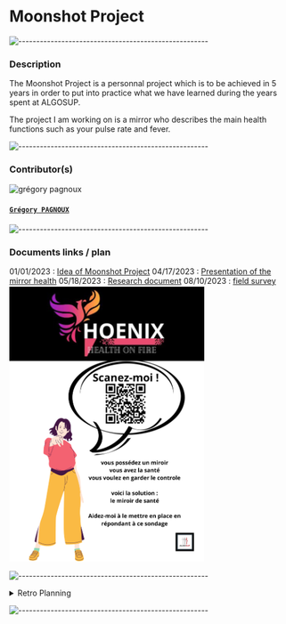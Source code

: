 # Moonshot Project

![-----------------------------------------------------](https://raw.githubusercontent.com/andreasbm/readme/master/assets/lines/rainbow.png)

### Description

The Moonshot Project is a personnal project which is to be achieved in 5 years in order to put into practice what we have learned during the years spent at ALGOSUP.

The project I am working on is a mirror who describes the main health functions such as your pulse rate and fever.

![-----------------------------------------------------](https://raw.githubusercontent.com/andreasbm/readme/master/assets/lines/rainbow.png)

### Contributor(s)

<img alt="grégory pagnoux" src="https://avatars.githubusercontent.com/u/114397869?s=400&v=4" width="150">

#### [**`Grégory PAGNOUX`**](https://github.com/Gregory-Pagnoux)

![-----------------------------------------------------](https://raw.githubusercontent.com/andreasbm/readme/master/assets/lines/rainbow.png)

### Documents links / plan

01/01/2023 : [Idea of Moonshot Project](moonshot_project.md)
04/17/2023 : [Presentation of the mirror health](mirror-health_product.md)
05/18/2023 : [Research document](mirror-health_research.md)
08/10/2023 : [field survey](https://forms.gle/DRDfuTzgF9muhY8D8)
<img alt="poster" src="/img/poster.png" width="350">

![-----------------------------------------------------](https://raw.githubusercontent.com/andreasbm/readme/master/assets/lines/rainbow.png)

<details>
<summary>Retro Planning</summary>

- 2023
  - March :
    - [x] find moonshot project
  - April :
    - [x] make product document
      - [x] describe the product
      - [x] find at least 3 options
  - May :
    - [x] start research for the mirror
      - [x] describe each options
      - [x] find a competitor
      - [x] find people concerned by the product
  - August :
    - [x] conduct a field survey
    - [x] define the language
    - [x] financial plan
    - [x] marketing
      - [x] create the design
      - [x] find name
      - [x] find slogan
      - [x] make the logo
  - September :
  - October :
    - [ ] present the project
    - [ ] make QCDSE
    - [ ] make DMAIC
  - November :
    - [ ] make KPI's
    - [ ] make Critical Path
    - [ ] Specifications
      - [ ] make Functional
  - December :
    - [ ] present Specifications
    - [ ] update Specifications
      - [ ] correct Functional
      - [ ] make Technical
- 2024
  - January :
    - [ ] present Specifications
    - [ ] Specifications
      - [ ] correct Technical
  - February :
  - March :
  - April :
  - May :
  - June :

</details>

![-----------------------------------------------------](https://raw.githubusercontent.com/andreasbm/readme/master/assets/lines/rainbow.png)
